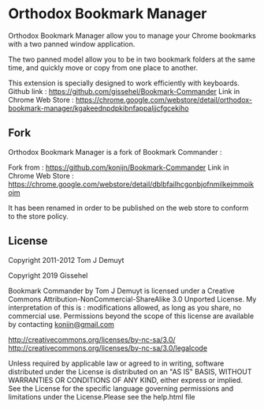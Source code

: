 Orthodox Bookmark Manager
=========================

Orthodox Bookmark Manager allow you to manage your Chrome bookmarks with a two panned window application.

The two panned model allow you to be in two bookmark folders at the same time, and quickly move or copy from one place to another.

This extension is specially designed to work efficiently with keyboards.
Github link : https://github.com/gissehel/Bookmark-Commander
Link in Chrome Web Store : https://chrome.google.com/webstore/detail/orthodox-bookmark-manager/kgakeednpdpkibnfappaljjcfgcekiho

Fork
----

Orthodox Bookmark Manager is a fork of Bookmark Commander :

Fork from : https://github.com/konijn/Bookmark-Commander
Link in Chrome Web Store : https://chrome.google.com/webstore/detail/dblbfailhcgonbjofnmilkejmmoikojm

It has been renamed in order to be published on the web store to conform to the store policy.

License
-------

Copyright 2011-2012 Tom J Demuyt

Copyright 2019 Gissehel

Bookmark Commander by Tom J Demuyt is licensed under a Creative Commons Attribution-NonCommercial-ShareAlike 3.0 Unported License.
My interpretation of this is : modifications allowed, as long as you share, no commercial use.
Permissions beyond the scope of this license are available by contacting konijn@gmail.com

   http://creativecommons.org/licenses/by-nc-sa/3.0/
   http://creativecommons.org/licenses/by-nc-sa/3.0/legalcode

Unless required by applicable law or agreed to in writing, software
distributed under the License is distributed on an "AS IS" BASIS,
WITHOUT WARRANTIES OR CONDITIONS OF ANY KIND, either express or implied.
See the License for the specific language governing permissions and
limitations under the License.Please see the help.html file